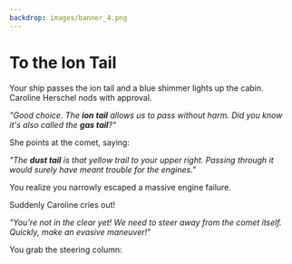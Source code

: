 ```yaml
---
backdrop: images/banner_4.png
---
```


# To the Ion Tail

Your ship passes the ion tail and a blue shimmer lights up the cabin. Caroline Herschel nods with approval.

_"Good choice. The **ion tail** allows us to pass without harm. Did you know it's also called the **gas tail**?"_

She points at the comet, saying:

_"The **dust tail** is that yellow trail to your upper right. Passing through it would surely have meant trouble for the engines."_

You realize you narrowly escaped a massive engine failure.

Suddenly Caroline cries out!

_"You're not in the clear yet! We need to steer away from the comet itself. Quickly, make an evasive maneuver!"_

You grab the steering column:

<Page url="dust"  action="Steer right" condition="none" />
<Page url="down"  action="Steer down" condition="none" />
<Page url="continue"  action="Steer left" condition="none" />
